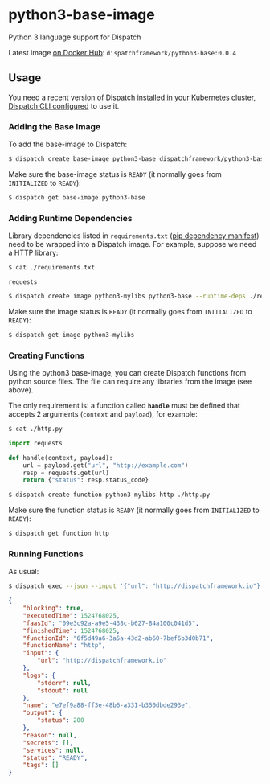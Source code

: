 # python3-base-image
Python 3 language support for Dispatch

Latest image [on Docker Hub](https://hub.docker.com/r/dispatchframework/python3-base/): `dispatchframework/python3-base:0.0.4`

## Usage

You need a recent version of Dispatch [installed in your Kubernetes cluster, Dispatch CLI configured](https://vmware.github.io/dispatch/documentation/guides/quickstart) to use it.

### Adding the Base Image

To add the base-image to Dispatch:
```bash
$ dispatch create base-image python3-base dispatchframework/python3-base:0.0.4
```

Make sure the base-image status is `READY` (it normally goes from `INITIALIZED` to `READY`):
```bash
$ dispatch get base-image python3-base
```

### Adding Runtime Dependencies

Library dependencies listed in `requirements.txt` ([pip dependency manifest](https://pip.pypa.io/en/stable/user_guide/#requirements-files)) need to be wrapped into a Dispatch image. For example, suppose we need a HTTP library:

```bash
$ cat ./requirements.txt
```
```
requests
```
```bash
$ dispatch create image python3-mylibs python3-base --runtime-deps ./requirements.txt
```

Make sure the image status is `READY` (it normally goes from `INITIALIZED` to `READY`):
```bash
$ dispatch get image python3-mylibs
```


### Creating Functions

Using the python3 base-image, you can create Dispatch functions from python source files. The file can require any libraries from the image (see above).

The only requirement is: a function called **`handle`** must be defined that accepts 2 arguments (`context` and `payload`), for example:  
```bash
$ cat ./http.py
```
```python
import requests

def handle(context, payload):
    url = payload.get("url", "http://example.com")
    resp = requests.get(url)
    return {"status": resp.status_code}
```

```bash
$ dispatch create function python3-mylibs http ./http.py
```

Make sure the function status is `READY` (it normally goes from `INITIALIZED` to `READY`):
```bash
$ dispatch get function http
```

### Running Functions

As usual:

```bash
$ dispatch exec --json --input '{"url": "http://dispatchframework.io"}' --wait http
```
```json
{
    "blocking": true,
    "executedTime": 1524768025,
    "faasId": "09e3c92a-a9e5-438c-b627-84a100c041d5",
    "finishedTime": 1524768025,
    "functionId": "6f5d49a6-3a5a-43d2-ab60-7bef6b3d0b71",
    "functionName": "http",
    "input": {
        "url": "http://dispatchframework.io"
    },
    "logs": {
        "stderr": null,
        "stdout": null
    },
    "name": "e7ef9a88-ff3e-48b6-a331-b350dbde293e",
    "output": {
        "status": 200
    },
    "reason": null,
    "secrets": [],
    "services": null,
    "status": "READY",
    "tags": []
}
```
